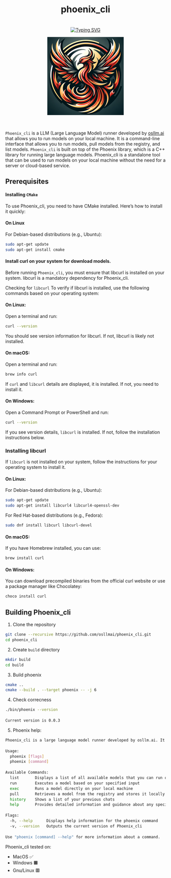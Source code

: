 <p align="center">

<div style="position: relative; width: 100%; text-align: center;">
    <h1>phoenix_cli</h1>
    <a href="https://github.com/osllmai/phoenix_cli">
        <img src="https://readme-typing-svg.demolab.com?font=Georgia&size=16&duration=3000&pause=500&multiline=true&width=700&height=100&lines=Phoenix_cli;LLM+Runner+for+Local+Execution+%7C+Open+Source;Copyright+©️+OSLLAM.ai" alt="Typing SVG" style="margin-top: 20px;"/>
    </a>
</div>

<p align="center">
  <img src="./docs/image/Phoenix2.png" alt="Phoenix2">
</p>
</br>

`Phoenix_cli` is a LLM (Large Language Model) runner developed by [osllm.ai](https://osllm.ai) that allows you to run models on your local machine. It is a command-line interface that allows you to run models, pull models from the registry, and list models. `Phoenix_cli` is built on top of the Phoenix library, which is a C++ library for running large language models. Phoenix_cli is a standalone tool that can be used to run models on your local machine without the need for a server or cloud-based service.

## Prerequisites

#### Installing `CMake`

To use Phoenix_cli, you need to have CMake installed. Here’s how to install it quickly:

#### On Linux

For Debian-based distributions (e.g., Ubuntu):

```sh
sudo apt-get update
sudo apt-get install cmake
```

#### Install **curl** on your system for download models.

Before running `Phoenix_cli`, you must ensure that libcurl is installed on your system. libcurl is a mandatory dependency for Phoenix_cli.

Checking for `libcurl`
To verify if libcurl is installed, use the following commands based on your operating system:

#### On Linux:

Open a terminal and run:

```bash
curl --version
```

You should see version information for libcurl. If not, libcurl is likely not installed.

#### On macOS:

Open a terminal and run:

```bash
brew info curl
```

If `curl` and `libcurl` details are displayed, it is installed. If not, you need to install it.

#### On Windows:

Open a Command Prompt or PowerShell and run:

```sh
curl --version
```

If you see version details, `libcurl` is installed. If not, follow the installation instructions below.

### Installing libcurl

If `libcurl` is not installed on your system, follow the instructions for your operating system to install it.

#### On Linux:

For Debian-based distributions (e.g., Ubuntu):

```bash
sudo apt-get update
sudo apt-get install libcurl4 libcurl4-openssl-dev
```

For Red Hat-based distributions (e.g., Fedora):

```bash
sudo dnf install libcurl libcurl-devel
```

#### On macOS:

If you have Homebrew installed, you can use:

```bash
brew install curl
```

#### On Windows:

You can download precompiled binaries from the official curl website or use a package manager like Chocolatey:

```bash
choco install curl
```

## Building Phoenix_cli

1. Clone the repository

```bash
git clone --recursive https://github.com/osllmai/phoenix_cli.git
cd phoenix_cli
```

2. Create `build` directory

```bash
mkdir build
cd build
```

3. Build phoenix

```bash
cmake ..
cmake --build . --target phoenix -- -j 6
```

4. Check correcness

```sh
./bin/phoenix --version

Current version is 0.0.3
```

5. Phoenix help:

```sh
Phoenix_cli is a large language model runner developed by osllm.ai. It is open-source software that you can use freely to run and manage large language models.

Usage:
  phoenix [flags]
  phoenix [command]

Available Commands:
  list       Displays a list of all available models that you can run or manage
  run        Executes a model based on your specified input
  exec       Runs a model directly on your local machine
  pull       Retrieves a model from the registry and stores it locally
  history    Shows a list of your previous chats
  help       Provides detailed information and guidance about any specific command

Flags:
  -h, --help      Displays help information for the phoenix command
  -v, --version   Outputs the current version of Phoenix_cli

Use "phoenix [command] --help" for more information about a command.
```

Phoenix_cli tested on:

- MacOS ✅
- Windows 🟧
- Gnu/Linux 🟥
